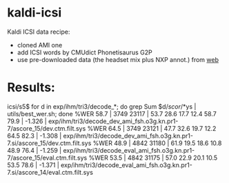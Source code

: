 # kaldi-icsi
Kaldi ICSI data recipe:
- cloned AMI one
- add ICSI words by CMUdict Phonetisaurus G2P
- use pre-downloaded data (the headset mix plus NXP annot.) from [web](http://groups.inf.ed.ac.uk/ami/icsi/download/)

# Results:
icsi/s5$ for d in exp/ihm/tri3/decode_*; do grep Sum $d/*scor*/*ys | utils/best_wer.sh; done
%WER 58.7 | 3749 23117 | 53.7 28.6 17.7 12.4 58.7 79.9 | -1.326 | exp/ihm/tri3/decode_dev_ami_fsh.o3g.kn.pr1-7/ascore_15/dev.ctm.filt.sys
%WER 64.5 | 3749 23121 | 47.7 32.6 19.7 12.2 64.5 82.3 | -1.308 | exp/ihm/tri3/decode_dev_ami_fsh.o3g.kn.pr1-7.si/ascore_15/dev.ctm.filt.sys
%WER 48.9 | 4842 31180 | 61.9 19.5 18.6 10.8 48.9 76.4 | -1.259 | exp/ihm/tri3/decode_eval_ami_fsh.o3g.kn.pr1-7/ascore_15/eval.ctm.filt.sys
%WER 53.5 | 4842 31175 | 57.0 22.9 20.1 10.5 53.5 78.6 | -1.371 | exp/ihm/tri3/decode_eval_ami_fsh.o3g.kn.pr1-7.si/ascore_14/eval.ctm.filt.sys

